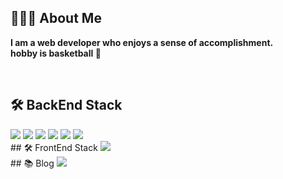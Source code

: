 ## 🧑🏻‍💻 About Me
<b>I am a web developer who enjoys a sense of accomplishment.</b>
<br/>
<b>hobby is basketball 🏀</b>

<br/>

## 🛠 BackEnd Stack 
<img style="display:'inline'" src="https://img.shields.io/badge/Java-007396?style=flat-square&logo=Java&logoColor=white"/>
<img style="display:'inline'" src="https://img.shields.io/badge/Spring-6DB33F?style=flat-square&logo=Spring&logoColor=white"/>
<img src="https://img.shields.io/badge/Node-339933?style=flat-square&logo=Node.js&logoColor=white"/>
<img src="https://img.shields.io/badge/Nginx-00963?style=flat-square&logo=NGINX&logoColor=white"/>
<img src="https://img.shields.io/badge/Oracle-F80000?style=flat-square&logo=Oracle&logoColor=white"/>
<img src="https://img.shields.io/badge/MySQL-4479A1?style=flat-square&logo=MySQL&logoColor=white"/>
<br/>
## 🛠 FrontEnd Stack
<img src="https://img.shields.io/badge/JavaScript-F7DF1E?style=flat-square&logo=JavaScript&logoColor=white"/>
<br/>
## 📚 Blog 
<a href="https://velog.io/@jodheeee" target="_blank"><img src="https://img.shields.io/badge/Velog-20c997?style=flat-square&logo=Vimeo&logoColor=white"/></a>
